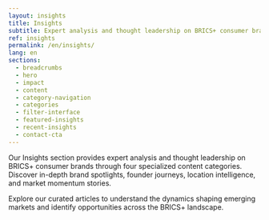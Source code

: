 ```yaml
---
layout: insights
title: Insights
subtitle: Expert analysis and thought leadership on BRICS+ consumer brands
ref: insights
permalink: /en/insights/
lang: en
sections:
  - breadcrumbs
  - hero
  - impact
  - content
  - category-navigation
  - categories
  - filter-interface
  - featured-insights
  - recent-insights
  - contact-cta
---
```


Our Insights section provides expert analysis and thought leadership on BRICS+ consumer brands through four specialized content categories. Discover in-depth brand spotlights, founder journeys, location intelligence, and market momentum stories.

Explore our curated articles to understand the dynamics shaping emerging markets and identify opportunities across the BRICS+ landscape.
